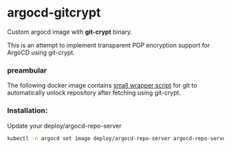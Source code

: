 # argocd-gitcrypt

Custom argocd image with **git-crypt** binary.

This is an attempt to implement transparent PGP encryption support for ArgoCD using git-crypt.

### preambular

The following docker image contains [small wrapper script](git-wrapper) for git to automatically unlock repository after fetching using git-crypt.

### Installation:

Update your deploy/argocd-repo-server

```bash
kubectl -n argocd set image deploy/argocd-repo-server argocd-repo-server=ghcr.io/niklasdoerfler/argocd-gitcrypt:latest
```
